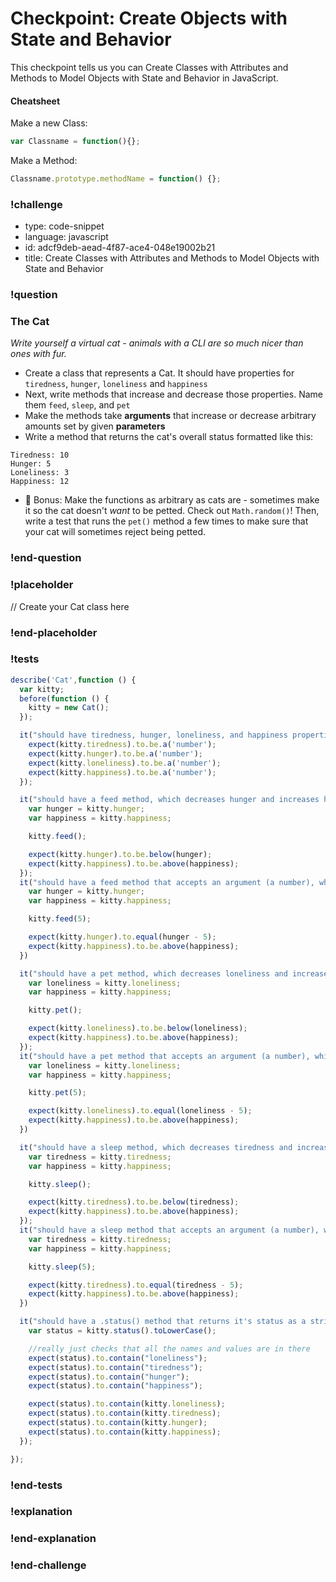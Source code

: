 # Checkpoint: Create Objects with State and Behavior

This checkpoint tells us you can Create Classes with Attributes and Methods to Model Objects with State and Behavior in JavaScript.

#### Cheatsheet

Make a new Class:
```javascript
var Classname = function(){};
```

Make a Method:
```javascript
Classname.prototype.methodName = function() {};
```

### !challenge

* type: code-snippet
* language: javascript
* id: adcf9deb-aead-4f87-ace4-048e19002b21
* title: Create Classes with Attributes and Methods to Model Objects with State and Behavior

### !question

### The Cat
_Write yourself a virtual cat - animals with a CLI are so much nicer than ones with fur._

*   Create a class that represents a Cat. It should have properties for `tiredness`, `hunger`, `loneliness` and `happiness`
*   Next, write methods that increase and decrease those properties. Name them `feed`, `sleep`, and `pet`
*   Make the methods take **arguments** that increase or decrease arbitrary amounts set by given **parameters**
*   Write a method that returns the cat's overall status formatted like this:
```
Tiredness: 10
Hunger: 5
Loneliness: 3
Happiness: 12
```
* 🌟 Bonus: Make the functions as arbitrary as cats are - sometimes make it so the cat doesn't _want_ to be petted. Check out `Math.random()`! Then, write a test that runs the `pet()` method a few times to make sure that your cat will sometimes reject being petted.

### !end-question

### !placeholder

// Create your Cat class here

### !end-placeholder

### !tests

```js
describe('Cat',function () {
  var kitty;
  before(function () {
    kitty = new Cat();
  });

  it("should have tiredness, hunger, loneliness, and happiness properties", function () {
    expect(kitty.tiredness).to.be.a('number');
    expect(kitty.hunger).to.be.a('number');
    expect(kitty.loneliness).to.be.a('number');
    expect(kitty.happiness).to.be.a('number');
  });

  it("should have a feed method, which decreases hunger and increases happiness", function () {
    var hunger = kitty.hunger;
    var happiness = kitty.happiness;

    kitty.feed();

    expect(kitty.hunger).to.be.below(hunger);
    expect(kitty.happiness).to.be.above(happiness);
  });
  it("should have a feed method that accepts an argument (a number), which decreases hunger by an arbitrary amount", function(){
    var hunger = kitty.hunger;
    var happiness = kitty.happiness;

    kitty.feed(5);

    expect(kitty.hunger).to.equal(hunger - 5);
    expect(kitty.happiness).to.be.above(happiness);
  })

  it("should have a pet method, which decreases loneliness and increases happiness", function () {
    var loneliness = kitty.loneliness;
    var happiness = kitty.happiness;

    kitty.pet();

    expect(kitty.loneliness).to.be.below(loneliness);
    expect(kitty.happiness).to.be.above(happiness);
  });
  it("should have a pet method that accepts an argument (a number), which decreases loneliness by an arbitrary amount", function(){
    var loneliness = kitty.loneliness;
    var happiness = kitty.happiness;

    kitty.pet(5);

    expect(kitty.loneliness).to.equal(loneliness - 5);
    expect(kitty.happiness).to.be.above(happiness);
  })

  it("should have a sleep method, which decreases tiredness and increases happiness", function () {
    var tiredness = kitty.tiredness;
    var happiness = kitty.happiness;

    kitty.sleep();

    expect(kitty.tiredness).to.be.below(tiredness);
    expect(kitty.happiness).to.be.above(happiness);
  });
  it("should have a sleep method that accepts an argument (a number), which decreases tiredness by an arbitrary amount", function(){
    var tiredness = kitty.tiredness;
    var happiness = kitty.happiness;

    kitty.sleep(5);

    expect(kitty.tiredness).to.equal(tiredness - 5);
    expect(kitty.happiness).to.be.above(happiness);
  })

  it("should have a .status() method that returns it's status as a string, including all state information, along with property names", function(){
    var status = kitty.status().toLowerCase();

    //really just checks that all the names and values are in there
    expect(status).to.contain("loneliness");
    expect(status).to.contain("tiredness");
    expect(status).to.contain("hunger");
    expect(status).to.contain("happiness");

    expect(status).to.contain(kitty.loneliness);
    expect(status).to.contain(kitty.tiredness);
    expect(status).to.contain(kitty.hunger);
    expect(status).to.contain(kitty.happiness);
  });

});
```
### !end-tests

### !explanation

### !end-explanation

### !end-challenge
